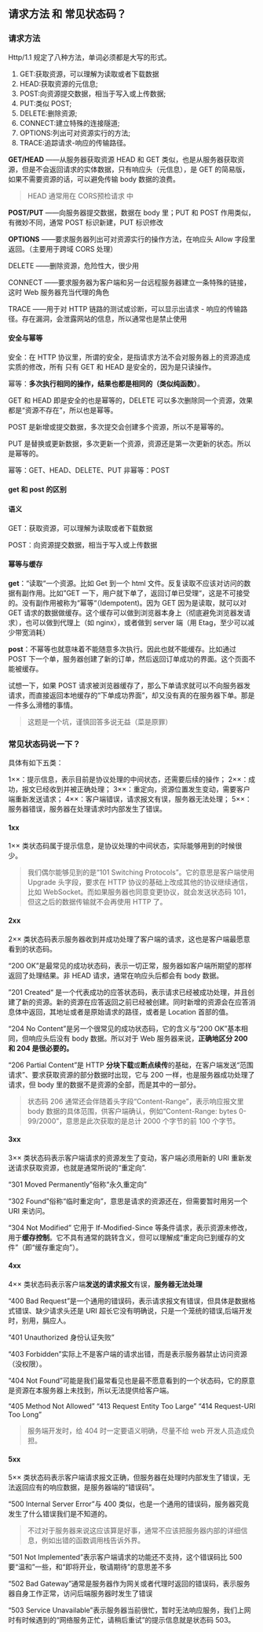 ## 请求方法 和 常见状态码？

### 请求方法

Http/1.1 规定了八种方法，单词必须都是大写的形式。

1. GET:获取资源，可以理解为读取或者下载数据
2. HEAD:获取资源的元信息;
3. POST:向资源提交数据，相当于写入或上传数据;
4. PUT:类似 POST;
5. DELETE:删除资源;
6. CONNECT:建立特殊的连接隧道;
7. OPTIONS:列出可对资源实行的方法;
8. TRACE:追踪请求-响应的传输路径。

**GET/HEAD**
——从服务器获取资源
HEAD 和 GET 类似，也是从服务器获取资源，但是不会返回请求的实体数据，只有响应头（元信息），是 GET 的简易版，如果不需要资源的话，可以避免传输 body 数据的浪费。

> HEAD 通常用在 CORS预检请求 中

**POST/PUT**
——向服务器提交数据，数据在 body 里；PUT 和 POST 作用类似，有微妙不同，通常 POST 标识新建，PUT 标识修改

**OPTIONS**
——要求服务器列出可对资源实行的操作方法，在响应头 Allow 字段里返回。（主要用于跨域 CORS 处理）

DELETE
——删除资源，危险性大，很少用

CONNECT
——要求服务器为客户端和另一台远程服务器建立一条特殊的链接，这时 Web 服务器充当代理的角色

TRACE
——用于对 HTTP 链路的测试或诊断，可以显示出请求 - 响应的传输路径。存在漏洞，会泄露网站的信息，所以通常也是禁止使用

#### 安全与幂等

安全：在 HTTP 协议里，所谓的安全，是指请求方法不会对服务器上的资源造成实质的修改，所有 只有 GET 和 HEAD 是安全的，因为是只读操作。

幂等：**多次执行相同的操作，结果也都是相同的（类似纯函数）**。

GET 和 HEAD 即是安全的也是幂等的，DELETE 可以多次删除同一个资源，效果都是“资源不存在”，所以也是幂等。

POST 是新增或提交数据，多次提交会创建多个资源，所以不是幂等的。

PUT 是替换或更新数据，多次更新一个资源，资源还是第一次更新的状态。所以是幂等的。

幂等：GET、HEAD、DELETE、PUT
非幂等：POST

#### get 和 post 的区别

#### 语义

GET：获取资源，可以理解为读取或者下载数据

POST：向资源提交数据，相当于写入或上传数据

#### 幂等与缓存

**get**：“读取“一个资源。比如 Get 到一个 html 文件。反复读取不应该对访问的数据有副作用。比如”GET 一下，用户就下单了，返回订单已受理“，这是不可接受的。没有副作用被称为“幂等“（Idempotent)。因为 GET 因为是读取，就可以对 GET 请求的数据做缓存。这个缓存可以做到浏览器本身上（彻底避免浏览器发请求），也可以做到代理上（如 nginx），或者做到 server 端（用 Etag，至少可以减少带宽消耗）

**post**：不幂等也就意味着不能随意多次执行。因此也就不能缓存。比如通过 POST 下一个单，服务器创建了新的订单，然后返回订单成功的界面。这个页面不能被缓存。

试想一下，如果 POST 请求被浏览器缓存了，那么下单请求就可以不向服务器发请求，而直接返回本地缓存的“下单成功界面”，却又没有真的在服务器下单。那是一件多么滑稽的事情。

> 这题是一个坑，谨慎回答多说无益（菜是原罪）

### 常见状态码说一下？

具体有如下五类：

1××：提示信息，表示目前是协议处理的中间状态，还需要后续的操作；
2××：成功，报文已经收到并被正确处理；
3××：重定向，资源位置发生变动，需要客户端重新发送请求；
4××：客户端错误，请求报文有误，服务器无法处理；
5××：服务器错误，服务器在处理请求时内部发生了错误。

#### 1xx

1×× 类状态码属于提示信息，是协议处理的中间状态，实际能够用到的时候很少。

> 我们偶尔能够见到的是“101 Switching Protocols”。它的意思是客户端使用 Upgrade 头字段，要求在 HTTP 协议的基础上改成其他的协议继续通信，比如 WebSocket。而如果服务器也同意变更协议，就会发送状态码 101，但这之后的数据传输就不会再使用 HTTP 了。

#### 2xx

2×× 类状态码表示服务器收到并成功处理了客户端的请求，这也是客户端最愿意看到的状态码。

“200 OK”是最常见的成功状态码，表示一切正常，服务器如客户端所期望的那样返回了处理结果。非 HEAD 请求，通常在响应头后都会有 body 数据。

”201 Created“ 是一个代表成功的应答状态码，表示请求已经被成功处理，并且创建了新的资源。新的资源在应答返回之前已经被创建。同时新增的资源会在应答消息体中返回，其地址或者是原始请求的路径，或者是 Location 首部的值。

“204 No Content”是另一个很常见的成功状态码，它的含义与“200 OK”基本相同，但响应头后没有 body 数据。所以对于 Web 服务器来说，**正确地区分 200 和 204 是很必要的。**

“206 Partial Content”是 HTTP **分块下载**或**断点续传**的基础，在客户端发送“范围请求”、要求获取资源的部分数据时出现，它与 200 一样，也是服务器成功处理了请求，但 body 里的数据不是资源的全部，而是其中的一部分。

> 状态码 206 通常还会伴随着头字段“Content-Range”，表示响应报文里 body 数据的具体范围，供客户端确认，例如“Content-Range: bytes 0-99/2000”，意思是此次获取的是总计 2000 个字节的前 100 个字节。

#### 3xx

3×× 类状态码表示客户端请求的资源发生了变动，客户端必须用新的 URI 重新发送请求获取资源，也就是通常所说的“重定向”.

“301 Moved Permanently”俗称“永久重定向”

“302 Found”俗称“临时重定向”，意思是请求的资源还在，但需要暂时用另一个 URI 来访问。

“304 Not Modified” 它用于 If-Modified-Since 等条件请求，表示资源未修改，用于**缓存控制**。它不具有通常的跳转含义，但可以理解成“重定向已到缓存的文件”（即“缓存重定向”）。

#### 4xx

4×× 类状态码表示客户端**发送的请求报文**有误，**服务器无法处理**

“400 Bad Request”是一个通用的错误码，表示请求报文有错误，但具体是数据格式错误、缺少请求头还是 URI 超长它没有明确说，只是一个笼统的错误,后端开发时，别用，膈应人。

“401 Unauthorized 身份认证失败”

“403 Forbidden”实际上不是客户端的请求出错，而是表示服务器禁止访问资源（没权限）。

“404 Not Found”可能是我们最常看见也是最不愿意看到的一个状态码，它的原意是资源在本服务器上未找到，所以无法提供给客户端。

“405 Method Not Allowed”
“413 Request Entity Too Large”
“414 Request-URI Too Long”

> 服务端开发时，给 404 时一定要语义明确，尽量不给 web 开发人员造成负担。

#### 5xx

5×× 类状态码表示客户端请求报文正确，但服务器在处理时内部发生了错误，无法返回应有的响应数据，是服务器端的“错误码”。

“500 Internal Server Error”与 400 类似，也是一个通用的错误码，服务器究竟发生了什么错误我们是不知道的。

> 不过对于服务器来说这应该算是好事，通常不应该把服务器内部的详细信息，例如出错的函数调用栈告诉外界。

“501 Not Implemented”表示客户端请求的功能还不支持，这个错误码比 500 要“温和”一些，和“即将开业，敬请期待”的意思差不多

“502 Bad Gateway”通常是服务器作为网关或者代理时返回的错误码，表示服务器自身工作正常，访问后端服务器时发生了错误

“503 Service Unavailable”表示服务器当前很忙，暂时无法响应服务，我们上网时有时候遇到的“网络服务正忙，请稍后重试”的提示信息就是状态码 503。
